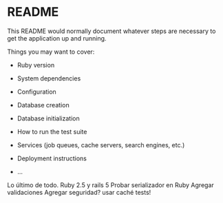 # README

This README would normally document whatever steps are necessary to get the
application up and running.

Things you may want to cover:

* Ruby version

* System dependencies

* Configuration

* Database creation

* Database initialization

* How to run the test suite

* Services (job queues, cache servers, search engines, etc.)

* Deployment instructions

* ...

Lo último de todo. Ruby 2.5 y rails 5
Probar serializador en Ruby
Agregar validaciones
Agregar seguridad?
usar caché
tests!
